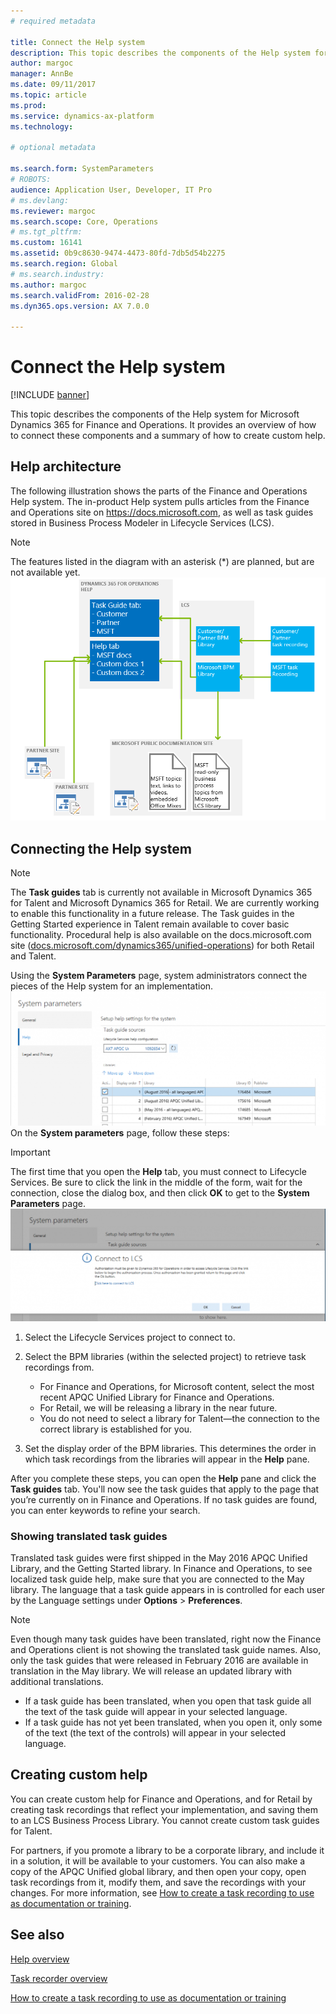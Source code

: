 ```yaml
---
# required metadata

title: Connect the Help system
description: This topic describes the components of the Help system for Microsoft Dynamics 365 for Finance and Operations, and provides an overview of how to connect them and a summary of how to create custom help. 
author: margoc
manager: AnnBe
ms.date: 09/11/2017
ms.topic: article
ms.prod: 
ms.service: dynamics-ax-platform
ms.technology: 

# optional metadata

ms.search.form: SystemParameters
# ROBOTS: 
audience: Application User, Developer, IT Pro
# ms.devlang: 
ms.reviewer: margoc
ms.search.scope: Core, Operations
# ms.tgt_pltfrm: 
ms.custom: 16141
ms.assetid: 0b9c8630-9474-4473-80fd-7db5d54b2275
ms.search.region: Global
# ms.search.industry: 
ms.author: margoc
ms.search.validFrom: 2016-02-28
ms.dyn365.ops.version: AX 7.0.0

---
```


# Connect the Help system

[!INCLUDE [banner](../includes/banner.md)]

This topic describes the components of the Help system for Microsoft Dynamics 365 for Finance and Operations. It provides an overview of how to connect these components and a summary of how to create custom help. 

## Help architecture
The following illustration shows the parts of the Finance and Operations Help system. The in-product Help system pulls articles from the Finance and Operations site on https://docs.microsoft.com, as well as task guides stored in Business Process Modeler in Lifecycle Services (LCS). 
> [!NOTE]
> The features listed in the diagram with an asterisk (\*) are planned, but are not available yet. [![Help architecture](./media/help-architecture.png)](./media/help-architecture.png)


## Connecting the Help system
> [!NOTE]
> The **Task guides** tab is currently not available in Microsoft Dynamics 365 for Talent and Microsoft Dynamics 365 for Retail. We are currently working to enable this functionality in a future release. The Task guides in the Getting Started experience in Talent remain available to cover basic functionality. Procedural help is also available on the docs.microsoft.com site ([docs.microsoft.com/dynamics365/unified-operations](../../index.md)) for both Retail and Talent.


Using the **System Parameters** page, system administrators connect the pieces of the Help system for an implementation. [![System Parameters form with Help settings](./media/system-parameters_ops-1024x437.png)](./media/system-parameters_ops.png) On the **System parameters** page, follow these steps:

> [!IMPORTANT]
> The first time that you open the **Help** tab, you must connect to Lifecycle Services. Be sure to click the link in the middle of the form, wait for the connection, close the dialog box, and then click **OK** to get to the **System Parameters** page.[![Connect to LCS](./media/connect-to-lcs-crop-1024x365.png "Connect to LCS")](./media/connect-to-lcs-crop.png)

1.  Select the Lifecycle Services project to connect to.
2.  Select the BPM libraries (within the selected project) to retrieve task recordings from.
    - For Finance and Operations, for Microsoft content, select the most recent APQC Unified Library for Finance and Operations. 
    - For Retail, we will be releasing a library in the near future. 
    - You do not need to select a library for Talent—the connection to the correct library is established for you. 

3.  Set the display order of the BPM libraries. This determines the order in which task recordings from the libraries will appear in the **Help** pane.

After you complete these steps, you can open the **Help** pane and click the **Task guides** tab. You'll now see the task guides that apply to the page that you’re currently on in Finance and Operations. If no task guides are found, you can enter keywords to refine your search.

### Showing translated task guides

Translated task guides were first shipped in the May 2016 APQC Unified Library, and the Getting Started library. In Finance and Operations, to see localized task guide help, make sure that you are connected to the May library. The language that a task guide appears in is controlled for each user by the Language settings under **Options** &gt; **Preferences**. 

> [!NOTE]
> Even though many task guides have been translated, right now the Finance and Operations client is not showing the translated task guide names. Also, only the task guides that were released in February 2016 are available in translation in the May library. We will release an updated library with additional translations.
> -   If a task guide has been translated, when you open that task guide all the text of the task guide will appear in your selected language.
> -   If a task guide has not yet been translated, when you open it, only some of the text (the text of the controls) will appear in your selected language.

## Creating custom help
You can create custom help for Finance and Operations, and for Retail by creating task recordings that reflect your implementation, and saving them to an LCS Business Process Library. You cannot create custom task guides for Talent. 

For partners, if you promote a library to be a corporate library, and include it in a solution, it will be available to your customers. You can also make a copy of the APQC Unified global library, and then open your copy, open task recordings from it, modify them, and save the recordings with your changes. For more information, see [How to create a task recording to use as documentation or training](../../dev-itpro/user-interface/task-recorder.md).

See also
--------

[Help overview](help-overview.md)

[Task recorder overview](../../dev-itpro/user-interface/task-recorder.md)

[How to create a task recording to use as documentation or training](../../dev-itpro/user-interface/task-recorder-training-docs.md)




